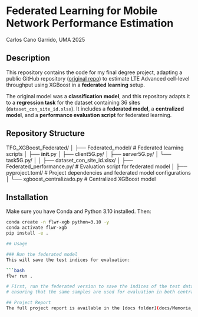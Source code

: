 # Federated Learning for Mobile Network Performance Estimation
Carlos Cano Garrido, UMA 2025

## Description
This repository contains the code for my final degree project, adapting a public GitHub repository ([original repo](https://github.com/adap/flower/tree/f34d6e8d42864cfdfc4b0c4d582ce0eed07dbdef/examples/xgboost-comprehensive)) to estimate LTE Advanced cell-level throughput using XGBoost in a **federated learning** setup.  

The original model was a **classification model**, and this repository adapts it to a **regression task** for the dataset containing 36 sites (`dataset_con_site_id.xlsx`). It includes a **federated model**, a **centralized model**, and a **performance evaluation script** for federated learning.

## Repository Structure
TFG_XGBoost_Federated/
 │ 
 ├── Federated_model/ # Federated learning scripts
 │ ├── __init__.py 
 │ ├── client5G.py/ 
 │ ├── server5G.py/ 
 │ └── task5G.py/ 
 │ 
 │ 
 ├── dataset_con_site_id.xlsx/ 
 │ 
 ├── Federated_performance.py/  # Evaluation script for federated model
 │ 
 ├── pyproject.toml/  # Project dependencies and federated model configurations
 │ 
 └── xgboost_centralizado.py # Centralized XGBoost model

## Installation
Make sure you have Conda and Python 3.10 installed. Then:

```bash
conda create -n flwr-xgb python=3.10 -y
conda activate flwr-xgb
pip install -e .

## Usage

### Run the federated model
This will save the test indices for evaluation:

```bash
flwr run .

# First, run the federated version to save the indices of the test data points,
# ensuring that the same samples are used for evaluation in both centralized and federated cases.

## Project Report
The full project report is available in the [docs folder](docs/Memoria_TFG_Carlos_Cano_Garrido.pdf).
